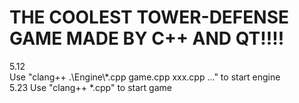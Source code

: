 # THE COOLEST TOWER-DEFENSE GAME MADE BY C++ AND QT!!!!

5.12  
Use "clang++ .\Engine\\*.cpp game.cpp xxx.cpp ..." to start engine  
5.23
Use "clang++ *.cpp" to start game